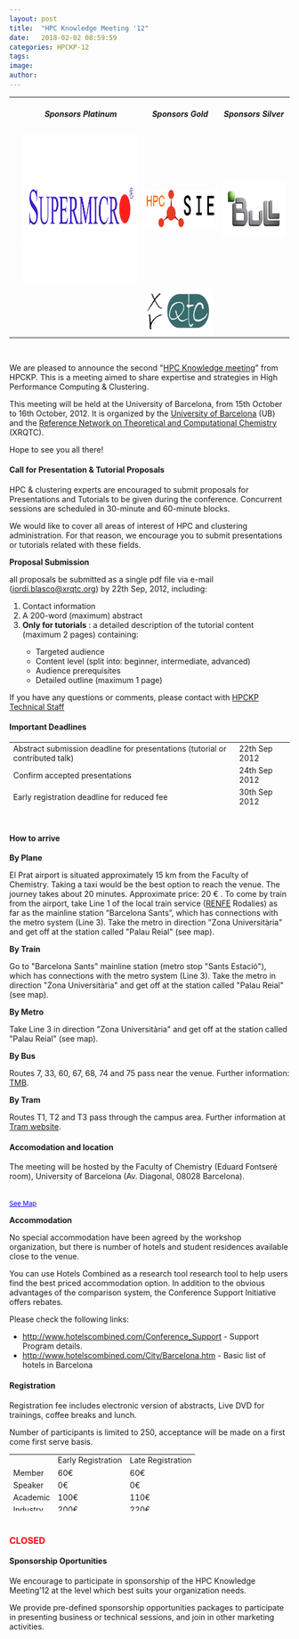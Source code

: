 ```yaml
---
layout: post
title:  "HPC Knowledge Meeting '12"
date:   2018-02-02 08:59:59
categories: HPCKP-12
tags: 
image: 
author: 
---
```

<table class="mceItemTable" style="border-width: 1px;" border="0" width="80%" align="center">
<tbody>
<tr>
<td style="text-align: center;"> </td>
<td style="text-align: center;">
<h5>Sponsors Platinum</h5>
</td>
<td style="text-align: center;">
<h5>Sponsors Gold</h5>
</td>
<td style="text-align: center;">
<h5>Sponsors Silver</h5>
</td>
</tr>
<tr id="" dir="" lang="" align="center" valign="middle" bgcolor="">
<td> </td>
<td><img width="400" height="266" alt="" src="/images/sponsors/supermicro_logo.png" /></td>
<td><a href="http://www.clustersie.com/"><img src="/images/sponsors/hpcsienov14.png" alt="" width="200" height="67" /></a></td>
<td style="text-align: center;"><a href="http://www.bull.com/hpc" target="_blank" rel="noopener noreferrer"><img src="/images/sponsors/bull.jpg.png" alt="" width="182" height="97" /></a></td>
</tr>
<tr>
<td colspan="1"> </td>
<td colspan="1"> </td>
<td colspan="1"><a href="http://www.xrqtc.com" target="_blank" rel="noopener noreferrer"><img style="display: block; margin-left: auto; margin-right: auto;" src="/images/sponsors/logoxrqtcrodo.png" alt="" width="200" height="86" /></a></td>
<td colspan="1"> </td>
</tr>
</tbody>
</table>
<p> </p>



<p>We are pleased to announce the second "<a href="index.php/anual-meeting">HPC Knowledge meeting</a>" from HPCKP. This is a meeting aimed to share expertise and strategies in High Performance Computing &amp; Clustering.</p>
<p>This meeting will be held at the University of Barcelona, from 15th October to 16th October, 2012. It is organized by the <a href="http://www.ub.edu/" target="_blank" rel="noopener noreferrer">University of Barcelona</a> (UB) and the <a href="http://www.xrqtc.com/" target="_blank" rel="noopener noreferrer">Reference Network on Theoretical and Computational Chemistry</a> (XRQTC).</p>
<p>Hope to see you all there!</p>

#### Call for Presentation & Tutorial Proposals
<p>HPC &amp; clustering experts are encouraged to submit proposals for Presentations and Tutorials to be given during the conference. Concurrent sessions are scheduled in 30-minute and 60-minute blocks.</p>
<p>We would like to cover all areas of interest of HPC and clustering administration. For that reason, we encourage you to submit presentations or tutorials related with these fields.</p>
<p><b>Proposal Submission</b></p>
<p>all proposals be submitted as a single pdf file via e-mail (<a href="mailto:jordi.blasco@xrqtc.org">jordi.blasco@xrqtc.org</a>) by 22th Sep, 2012, including:</p>
<ol>
<li>Contact information</li>
<li>A 200-word (maximum) abstract</li>
<li><span class="Apple-style-span" style="font-weight: bold;">Only for tutorials</span> : a detailed description of the tutorial content (maximum 2 pages) containing:</li>
<ul>
<li>Targeted audience</li>
<li>Content level (split into: beginner, intermediate, advanced)</li>
<li>Audience prerequisites</li>
<li>Detailed outline (maximum 1 page)</li>
</ul>
</ol>
<p>If you have any questions or comments, please contact with <a href="index.php?option=com_contact&amp;view=contact&amp;id=2%3Ahpcteam&amp;catid=12%3Acontacts&amp;Itemid=48" target="_blank" rel="noopener noreferrer">HPCKP Technical Staff</a></p>

#### Important Deadlines

<table style="height: 113px;" width="658">
<tbody>
<tr>
<td>Abstract submission deadline for presentations (tutorial or contributed talk)</td>
<td>22th Sep 2012</td>
</tr>
<tr>
<td>Confirm accepted presentations</td>
<td>24th Sep 2012</td>
</tr>
<tr>
<td>Early registration deadline for reduced fee</td>
<td>30th Sep 2012</td>
</tr>
<tr>
<td>Registration deadline</td>
<td>09th Oct 2012</td>
</tr>
<tr>
<td>Presentations submissions deadline (PDF or PPT)</td>
<td>10th Oct 2012</td>
</tr>
</tbody>
</table>
<p> </p>

#### How to arrive

<p><b>By Plane</b></p>
<p>El Prat airport is situated approximately 15 km from the Faculty of Chemistry. Taking a taxi would be the best option to reach the venue. The journey takes about 20 minutes. Approximate price: 20 € . To come by train from the airport, take Line 1 of the local train service (<a href="http://www.renfe.com/EN/viajeros/index.html" target="_blank" rel="noopener noreferrer">RENFE</a> Rodalies) as far as the mainline station “Barcelona Sants”, which has connections with the metro system (Line 3). Take the metro in direction "Zona Universitària" and get off at the station called "Palau Reial" (see map).</p>
<p><b>By Train </b></p>
<p>Go to "Barcelona Sants" mainline station (metro stop "Sants Estació"), which has connections with the metro system (Line 3). Take the metro in direction "Zona Universitària" and get off at the station called "Palau Reial" (see map).</p>
<p><b>By Metro</b></p>
<p>Take Line 3 in direction "Zona Universitària" and get off at the station called "Palau Reial" (see map).</p>
<p><b>By Bus</b></p>
<p>Routes 7, 33, 60, 67, 68, 74 and 75 pass near the venue. Further information: <a href="http://www.tmb.net/" target="_blank" rel="noopener noreferrer">TMB</a>.</p>
<p><b>By Tram</b></p>
<p>Routes T1, T2 and T3 pass through the campus area. Further information at <a href="http://www.trambcn.com/?idioma=ing" target="_blank" rel="noopener noreferrer">Tram website</a>.</p>

#### Accomodation and location

<p>The meeting will be hosted by the Faculty of Chemistry (Eduard Fontseré room), University of Barcelona (Av. Diagonal, 08028 Barcelona).</p>
<p><br /><small><a style="color: #0000ff;" href="http://maps.google.es/maps?source=embed&amp;f=q&amp;hl=es&amp;geocode=&amp;q=FACULTAT+DE+QUIMICA,+Barcelona&amp;aq=0&amp;sll=41.385374,2.118988&amp;sspn=0.008484,0.021136&amp;ie=UTF8&amp;hq=FACULTAT+DE+QUIMICA,+Barcelona&amp;hnear=Facultad+de+Qu%C3%ADmica,+C%2F+MART%C3%8D+I+FRANQU%C3%88S,+1-11,+08028+Barcelona&amp;ll=41.385245,2.118816&amp;spn=0.022539,0.036478" target="_blank" rel="alternate noopener noreferrer">See Map</a></small></p>
<p><b>Accommodation</b></p>
<p>No special accommodation have been agreed by the workshop organization, but there is number of hotels and student residences available close to the venue.</p>
<p>You can use Hotels Combined as a research tool research tool to help users find the best priced accommodation option. In addition to the obvious advantages of the comparison system, the Conference Support Initiative offers rebates.</p>
<p>Please check the following links:</p>
<ul>
<li><a href="http://www.hotelscombined.com/Conference_Support" target="_blank" rel="noopener noreferrer">http://www.hotelscombined.com/Conference_Support</a> - Support Program details.</li>
<li><a href="http://www.hotelscombined.com/City/Barcelona.htm" target="_blank" rel="noopener noreferrer">http://www.hotelscombined.com/City/Barcelona.htm</a> - Basic list of hotels in Barcelona</li>
</ul>

#### Registration

<p>Registration fee includes electronic version of abstracts, Live DVD for trainings, coffee breaks and lunch.</p>
<p>Number of participants is limited to 250, acceptance will be made on a first come first serve basis.</p>
<table style="height: 102px;" width="480">
<tbody>
<tr>
<td> </td>
<td>Early Registration</td>
<td>Late Registration</td>
</tr>
<tr>
<td>Member</td>
<td>60€</td>
<td>60€</td>
</tr>
<tr>
<td>Speaker</td>
<td>0€</td>
<td>0€</td>
</tr>
<tr>
<td>Academic</td>
<td>100€</td>
<td>110€</td>
</tr>
<tr>
<td>Industry</td>
<td>200€</td>
<td>220€</td>
</tr>
</tbody>
</table>
<p> </p>
<p><span style="color: #ff0000; font-size: medium; font-weight: bold; line-height: 15.8080005645752px;">CLOSED</span></p>

#### Sponsorship Oportunities

<p>We encourage to participate in sponsorship of the HPC Knowledge Meeting’12 at the level which best suits your organization needs.</p>
<p>We provide pre-defined sponsorship opportunities packages to participate in presenting business or technical sessions, and join in other marketing activities.</p>
